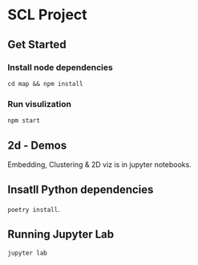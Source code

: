 # SCL Project

## Get Started

### Install node dependencies
`cd map && npm install`

### Run visulization

`npm start`

## 2d - Demos
Embedding, Clustering & 2D viz is in jupyter notebooks.

## Insatll Python dependencies

`poetry install`.

## Running Jupyter Lab

`jupyter lab`